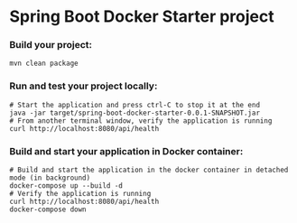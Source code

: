 # Spring Boot Docker Starter project

### Build your project:
`mvn clean package`

### Run and test your project locally: 
```
# Start the application and press ctrl-C to stop it at the end
java -jar target/spring-boot-docker-starter-0.0.1-SNAPSHOT.jar
# From another terminal window, verify the application is running
curl http://localhost:8080/api/health
```

### Build and start your application in Docker container:
```
# Build and start the application in the docker container in detached mode (in background)
docker-compose up --build -d
# Verify the application is running
curl http://localhost:8080/api/health
docker-compose down
```
